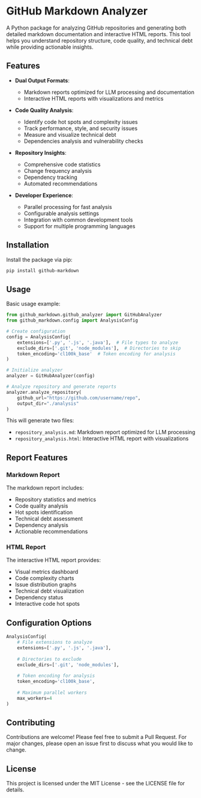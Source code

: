 # GitHub Markdown Analyzer

A Python package for analyzing GitHub repositories and generating both detailed markdown documentation and interactive HTML reports. This tool helps you understand repository structure, code quality, and technical debt while providing actionable insights.

## Features

- **Dual Output Formats**:
  - Markdown reports optimized for LLM processing and documentation
  - Interactive HTML reports with visualizations and metrics
  
- **Code Quality Analysis**:
  - Identify code hot spots and complexity issues
  - Track performance, style, and security issues
  - Measure and visualize technical debt
  - Dependencies analysis and vulnerability checks

- **Repository Insights**:
  - Comprehensive code statistics
  - Change frequency analysis
  - Dependency tracking
  - Automated recommendations

- **Developer Experience**:
  - Parallel processing for fast analysis
  - Configurable analysis settings
  - Integration with common development tools
  - Support for multiple programming languages

## Installation

Install the package via pip:

```bash
pip install github-markdown
```

## Usage

Basic usage example:

```python
from github_markdown.github_analyzer import GitHubAnalyzer
from github_markdown.config import AnalysisConfig

# Create configuration
config = AnalysisConfig(
    extensions=['.py', '.js', '.java'],  # File types to analyze
    exclude_dirs=['.git', 'node_modules'],  # Directories to skip
    token_encoding='cl100k_base'  # Token encoding for analysis
)

# Initialize analyzer
analyzer = GitHubAnalyzer(config)

# Analyze repository and generate reports
analyzer.analyze_repository(
    github_url="https://github.com/username/repo",
    output_dir="./analysis"
)
```

This will generate two files:
- `repository_analysis.md`: Markdown report optimized for LLM processing
- `repository_analysis.html`: Interactive HTML report with visualizations

## Report Features

### Markdown Report
The markdown report includes:
- Repository statistics and metrics
- Code quality analysis
- Hot spots identification
- Technical debt assessment
- Dependency analysis
- Actionable recommendations

### HTML Report
The interactive HTML report provides:
- Visual metrics dashboard
- Code complexity charts
- Issue distribution graphs
- Technical debt visualization
- Dependency status
- Interactive code hot spots

## Configuration Options

```python
AnalysisConfig(
    # File extensions to analyze
    extensions=['.py', '.js', '.java'],
    
    # Directories to exclude
    exclude_dirs=['.git', 'node_modules'],
    
    # Token encoding for analysis
    token_encoding='cl100k_base',
    
    # Maximum parallel workers
    max_workers=4
)
```

## Contributing

Contributions are welcome! Please feel free to submit a Pull Request. For major changes, please open an issue first to discuss what you would like to change.

## License

This project is licensed under the MIT License - see the LICENSE file for details.
